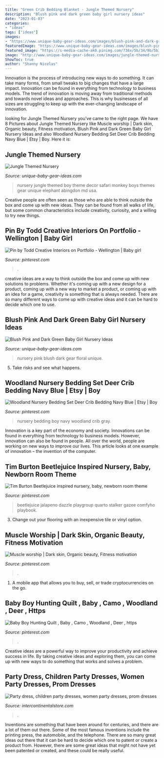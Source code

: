 ```yaml
---
title: "Green Crib Bedding Blanket - Jungle Themed Nursery"
description: "Blush pink and dark green baby girl nursery ideas"
date: "2023-01-03"
categories:
- "ideas"
tags: ["ideas"]
images:
- "https://www.unique-baby-gear-ideas.com/images/blush-pink-and-dark-green-baby-girl-nursery-ideas-21918068.jpg"
featuredImage: "https://www.unique-baby-gear-ideas.com/images/blush-pink-and-dark-green-baby-girl-nursery-ideas-21918068.jpg"
featured_image: "https://s-media-cache-ak0.pinimg.com/736x/5b/34/9b/5b349bd0dc1989b7142556eaa928607c.jpg"
image: "http://www.unique-baby-gear-ideas.com/images/jungle-themed-nursery-21358097.jpg"
ShowToc: true
author: "Shanny Nicolas"
---
```



Innovation is the process of introducing new ways to do something. It can take many forms, from small tweaks to big changes that have a large impact. Innovation can be found in everything from technology to business models. The trend of innovation is moving away from traditional methods and towards novel ideas and approaches. This is why businesses of all sizes are struggling to keep up with the ever-changing landscape of innovation.

	

		
looking for Jungle Themed Nursery you've came to the right page. We have 8 Pictures about Jungle Themed Nursery like Muscle worship | Dark skin, Organic beauty, Fitness motivation, Blush Pink and Dark Green Baby Girl Nursery Ideas and also Woodland Nursery Bedding Set Deer Crib Bedding Navy Blue | Etsy | Boy. Here it is:
		
    
## Jungle Themed Nursery

<img loading=lazy src="http://www.unique-baby-gear-ideas.com/images/jungle-themed-nursery-21358097.jpg" onerror="this.onerror=null;this.src='https://tse4.mm.bing.net/th?id=OIP.fR_CLgstAM0HZLpEHpbU6QAAAA&amp;pid=15.1';" alt="Jungle Themed Nursery">

_Source: unique-baby-gear-ideas.com_

>nursery jungle themed boy theme decor safari monkey boys themes gear unique elephant abingdon md usa. 

	

Creative people are often seen as those who are able to think outside the box and come up with new ideas. They can be found from all walks of life, but some common characteristics include creativity, curiosity, and a willing to try new things.

    
## Pin By Todd Creative Interiors On Portfolio - Wellington | Baby Girl

<img loading=lazy src="https://i.pinimg.com/originals/51/d5/49/51d549972d59eb25cf6216eb8a2090d4.jpg" onerror="this.onerror=null;this.src='https://tse3.mm.bing.net/th?id=OIP.z7ymm884P-n12d_8hMzOtQHaE8&amp;pid=15.1';" alt="Pin by Todd Creative Interiors on Portfolio - Wellington | Baby girl">

_Source: pinterest.com_

>. 

	

creative ideas are a way to think outside the box and come up with new solutions to problems. Whether it's coming up with a new design for a product, coming up with a new way to market a product, or coming up with an idea for a game, creativity is something that is always needed. There are so many different ways to come up with creative ideas and it can be hard to decide which one to use.

    
## Blush Pink And Dark Green Baby Girl Nursery Ideas

<img loading=lazy src="https://www.unique-baby-gear-ideas.com/images/blush-pink-and-dark-green-baby-girl-nursery-ideas-21918068.jpg" onerror="this.onerror=null;this.src='https://tse3.mm.bing.net/th?id=OIP.j19S2Y8RnIykis4MIns69wAAAA&amp;pid=15.1';" alt="Blush Pink and Dark Green Baby Girl Nursery Ideas">

_Source: unique-baby-gear-ideas.com_

>nursery pink blush dark gear floral unique. 

	

5. Take risks and see what happens.

    
## Woodland Nursery Bedding Set Deer Crib Bedding Navy Blue | Etsy | Boy

<img loading=lazy src="https://i.pinimg.com/originals/2d/cb/f5/2dcbf59af05e1a6c1d2b952a4e1d4c88.jpg" onerror="this.onerror=null;this.src='https://tse4.mm.bing.net/th?id=OIP.-PnwxU-bpyDqRsM_VE-l0QHaJ4&amp;pid=15.1';" alt="Woodland Nursery Bedding Set Deer Crib Bedding Navy Blue | Etsy | Boy">

_Source: pinterest.com_

>nursery bedding boy navy woodland crib gray. 

	

Innovation is a key part of the economy and society. Innovations can be found in everything from technology to business models. However, innovation can also be found in people. All over the world, people are working on new ways to improve our lives. This article looks at one example of innovation – the invention of the computer.

    
## Tim Burton Beetlejuice Inspired Nursery, Baby, Newborn Room Theme

<img loading=lazy src="https://s-media-cache-ak0.pinimg.com/736x/5b/34/9b/5b349bd0dc1989b7142556eaa928607c.jpg" onerror="this.onerror=null;this.src='https://tse1.mm.bing.net/th?id=OIP.CokIAIYjJp9rMOTUWxMjewHaFj&amp;pid=15.1';" alt="Tim Burton Beetlejuice inspired nursery, baby, newborn room theme">

_Source: pinterest.com_

>beetlejuice jalapeno dazzle playgroup quarto stalker gazee comfyho playbook. 

	

3. Change out your flooring with an inexpensive tile or vinyl option.

    
## Muscle Worship | Dark Skin, Organic Beauty, Fitness Motivation

<img loading=lazy src="https://i.pinimg.com/736x/24/ac/79/24ac793b29cc7dadac11517f6a200356.jpg" onerror="this.onerror=null;this.src='https://tse2.mm.bing.net/th?id=OIP.4U2w2LMemyYEx_rwxb2-zgHaLH&amp;pid=15.1';" alt="Muscle worship | Dark skin, Organic beauty, Fitness motivation">

_Source: pinterest.com_

>. 

	

1. A mobile app that allows you to buy, sell, or trade cryptocurrencies on the go.

    
## Baby Boy Hunting Quilt , Baby , Camo , Woodland , Deer , Https

<img loading=lazy src="https://i.pinimg.com/originals/62/60/0f/62600fbd1ca17075568a632b7841a56f.jpg" onerror="this.onerror=null;this.src='https://tse1.mm.bing.net/th?id=OIP.BwNMmNznd59Uwy7cNDSqbwAAAA&amp;pid=15.1';" alt="Baby Boy Hunting Quilt , Baby , Camo , Woodland , Deer , https">

_Source: pinterest.com_

>. 

	

Creative ideas are a powerful way to improve your productivity and achieve success in life. By taking creative ideas and exploring them, you can come up with new ways to do something that works and solves a problem.

    
## Party Dress, Children Party Dresses, Women Party Dresses, Prom Dresses

<img loading=lazy src="https://i1.wp.com/ae01.alicdn.com/kf/HTB1KZB_XKKAUKJjSZFzq6xdQFXau.jpg" onerror="this.onerror=null;this.src='https://tse4.mm.bing.net/th?id=OIP.UywoYhm4pzA8PF3mCFBoBgHaFd&amp;pid=15.1';" alt="Party dress, children party dresses, women party dresses, prom dresses">

_Source: intercontinentalstore.com_

>. 

	

Inventions are something that have been around for centuries, and there are a lot of them out there. Some of the most famous inventions include the printing press, the automobile, and the telephone. There are so many great ideas out there that it can be hard to decide which one to patent or create a product from. However, there are some great ideas that might not have yet been patented or created, and these could be really useful.

